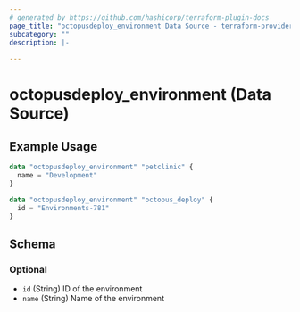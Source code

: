 ```yaml
---
# generated by https://github.com/hashicorp/terraform-plugin-docs
page_title: "octopusdeploy_environment Data Source - terraform-provider-octopusdeploy"
subcategory: ""
description: |-
  
---
```


# octopusdeploy_environment (Data Source)



## Example Usage

```terraform
data "octopusdeploy_environment" "petclinic" {
  name = "Development"
}

data "octopusdeploy_environment" "octopus_deploy" {
  id = "Environments-781"
}
```

<!-- schema generated by tfplugindocs -->
## Schema

### Optional

- `id` (String) ID of the environment
- `name` (String) Name of the environment
